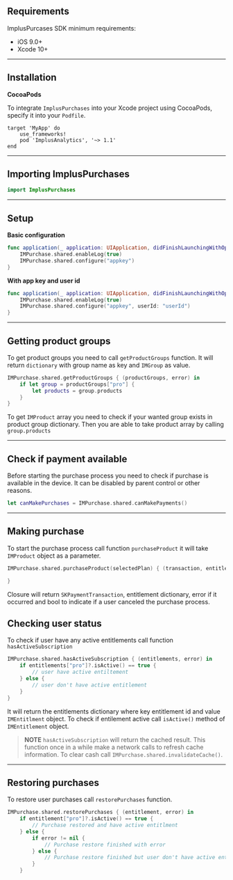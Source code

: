 ## Requirements

ImplusPurcases SDK minimum requirements:
* iOS 9.0+
* Xcode 10+
***
## Installation
**CocoaPods**

To integrate `ImplusPurchases` into your Xcode project using CocoaPods, specify it into your `Podfile`.

```
target 'MyApp' do
	use_frameworks!
  	pod 'ImplusAnalytics', '~> 1.1'
end
```

***
## Importing ImplusPurchases
```swift
import ImplusPurchases
```
***
## Setup
**Basic configuration**
```swift
func application(_ application: UIApplication, didFinishLaunchingWithOptions launchOptions: [UIApplicationLaunchOptionsKey: Any]?) -> Bool { 
    IMPurchase.shared.enableLog(true)
    IMPurchase.shared.configure("appkey") 
}
```

**With app key and user id**

```swift
func application(_ application: UIApplication, didFinishLaunchingWithOptions launchOptions: [UIApplicationLaunchOptionsKey: Any]?) -> Bool { 
    IMPurchase.shared.enableLog(true)
    IMPurchase.shared.configure("appkey", userId: "userId")
}
```

***
## Getting product groups
To get product groups you need to call `getProductGroups` function. It will return `dictionary` with group name as key and `IMGroup` as value.

```swift
IMPurchase.shared.getProductGroups { (productGroups, error) in
	if let group = productGroups["pro"] {
		let products = group.products
	}
}
```

To get `IMProduct` array  you need to check if your wanted group exists in product group dictionary. Then you are able to take product array by calling `group.products`
***
## Check if payment available
Before starting the purchase process you need to check if purchase is available in the device. It can be disabled by parent control or other reasons.

```swift 
let canMakePurchases = IMPurchase.shared.canMakePayments()
```
***
## Making purchase
To start the purchase process call function `purchaseProduct` it will take `IMProduct` object as a parameter.

```swift
IMPurchase.shared.purchaseProduct(selectedPlan) { (transaction, entitlement, error, isCanceled) in {

}
```

Closure will return `SKPaymentTransaction`,  entitlement dictionary, error if it occurred and bool to indicate if a user canceled the purchase process.

## Checking user status

To check if user have any active entitlements call function `hasActiveSubscription`

```swift
IMPurchase.shared.hasActiveSubscription { (entitlements, error) in
	if entitlements["pro"]?.isActive() == true {
		// user have active entiltement
	} else {
		// user don't have active entitlement
	}
}
```
It will return the entitlements dictionary where key entitlement id and value `IMEntitlment` object. To check if entilement active call `isActive()` method of `IMEntitlement` object.

> **NOTE** `hasActiveSubscription`  will return the cached result. This function once in a while make a network calls to refresh cache information. To clear cash call `IMPurchase.shared.invalidateCache()`.
***
## Restoring purchases

To restore user purchases call `restorePurchases` function.

```swift
IMPurchase.shared.restorePurchases { (entitlement, error) in
	if entitlement["pro"]?.isActive() == true {
		// Purchase restored and have active entitlment
	} else {
		if error != nil {
			// Purchase restore finished with error
		} else {
			// Purchase restore finished but user don't have active entitlment
		}
	}
```

